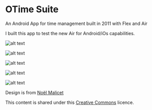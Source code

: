 # OTime Suite
An Android App for time management built in 2011 with Flex and Air

I built this app to test the new Air for Android/iOs capabilities.

![alt text](screencaps/otimesuite1.jpg "App")

![alt text](screencaps/otimesuite2.jpg "App")

![alt text](screencaps/otimesuite3.jpg "App")

![alt text](screencaps/otimesuite4.jpg "App")

![alt text](screencaps/realdeal.png "App")

Design is from [Noël Malicet](www.noelmalicet.com)

This content is shared under this [Creative Commons](http://creativecommons.org/licenses/by-nc-nd/4.0/) licence.
